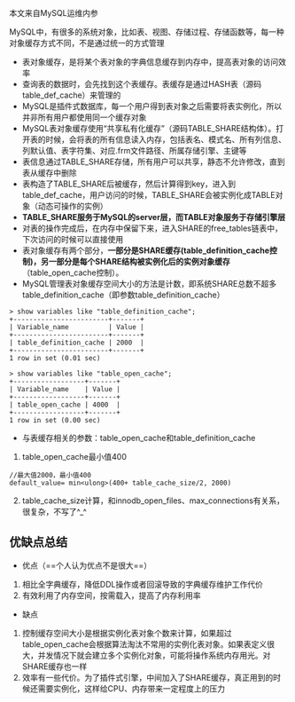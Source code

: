 本文来自MySQL运维内参

MySQL中，有很多的系统对象，比如表、视图、存储过程、存储函数等，每一种对象缓存方式不同，不是通过统一的方式管理

- 表对象缓存，是将某个表对象的字典信息缓存到内存中，提高表对象的访问效率
- 查询表的数据时，会先找到这个表缓存。表缓存是通过HASH表（源码table_def_cache）来管理的 
- MySQL是插件式数据库，每一个用户得到表对象之后需要将表实例化，所以并非所有用户都使用同一个缓存对象
- MySQL表对象缓存使用“共享私有化缓存”（源码TABLE_SHARE结构体）。打开表的时候，会将表的所有信息读入内存，包括表名、模式名、所有列信息、列默认值、表字符集、对应.frm文件路径、所属存储引擎、主键等
- 表信息通过TABLE_SHARE存储，所有用户可以共享，静态不允许修改，直到表从缓存中删除
- 表构造了TABLE_SHARE后被缓存，然后计算得到key，进入到table_def_cache，用户访问的时候，TABLE_SHARE会被实例化成TABLE对象（动态可操作的实例）
- **TABLE_SHARE服务于MySQL的server层，而TABLE对象服务于存储引擎层**
- 对表的操作完成后，在内存中保留下来，进入SHARE的free_tables链表中，下次访问的时候可以直接使用
- 表对象缓存有两个部分，**一部分是SHARE缓存(table_definition_cache控制)，另一部分是每个SHARE结构被实例化后的实例对象缓存**（table_open_cache控制）。
- MySQL管理表对象缓存空间大小的方法是计数，即系统SHARE总数不超多table_definition_cache（即参数table_definition_cache）
```
> show variables like "table_definition_cache";
+------------------------+-------+
| Variable_name          | Value |
+------------------------+-------+
| table_definition_cache | 2000  |
+------------------------+-------+
1 row in set (0.01 sec)

> show variables like "table_open_cache";
+------------------+-------+
| Variable_name    | Value |
+------------------+-------+
| table_open_cache | 4000  |
+------------------+-------+
1 row in set (0.00 sec)
```
- 与表缓存相关的参数：table_open_cache和table_definition_cache
1. table_open_cache最小值400
```
//最大值2000，最小值400
default_value= min<ulong>(400+ table_cache_size/2, 2000)
```
2. table_cache_size计算，和innodb_open_files、max_connections有关系，很复杂，不写了^_^


## 优缺点总结
- 优点（==个人认为优点不是很大==）
1. 相比全字典缓存，降低DDL操作或者回滚导致的字典缓存维护工作代价
2. 有效利用了内存空间，按需载入，提高了内存利用率
- 缺点
1. 控制缓存空间大小是根据实例化表对象个数来计算，如果超过table_open_cache会根据算法淘汰不常用的实例化表对象。如果表定义很大，并发情况下就会建立多个实例化对象，可能将操作系统内存用光。对SHARE缓存也一样
2. 效率有一些代价。为了插件式引擎，中间加入了SHARE缓存，真正用到的时候还需要实例化，这样给CPU、内存带来一定程度上的压力
